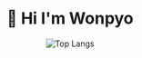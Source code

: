 <!-- ![header](https://capsule-render.vercel.app/api?type=slice&color=auto&height=180&section=header&text=Hello%20I'm%20wonpyo&fontSize=30&fontColor=gray&fontAlign=80&fontAlignY=40&rotate=12&animation=twinkling) -->

<div align=center><h1>👋 Hi I'm Wonpyo</h1></div>

<div align=center>

![Top Langs](https://github-readme-stats.vercel.app/api/top-langs/?username=pitangland&layout=compact&theme=dark)
  
</div>



<!--
**pitangland/pitangland** is a ✨ _special_ ✨ repository because its `README.md` (this file) appears on your GitHub profile.

Here are some ideas to get you started:

- 🔭 I’m currently working on ...
- 🌱 I’m currently learning ...
- 👯 I’m looking to collaborate on ...
- 🤔 I’m looking for help with ...
- 💬 Ask me about ...
- 📫 How to reach me: ...
- 😄 Pronouns: ...
- ⚡ Fun fact: ...
-->
